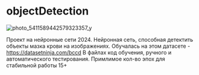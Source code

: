 ﻿# objectDetection
![photo_5411589442579323357_y](https://github.com/606LXRD/objectDetection/assets/116348495/c9e79bff-c439-41af-b6d6-8d64be58296f)

Проект на нейронные сети 2024. Нейронная сеть, способная детектить объекты мазка крови на изображениях.
Обучалась на этом датасете - https://datasetninja.com/bccd
В файлах код обучения, ручного и автоматического тестирования. 
Примлимое кол-во эпох для стабильной работы 15+
